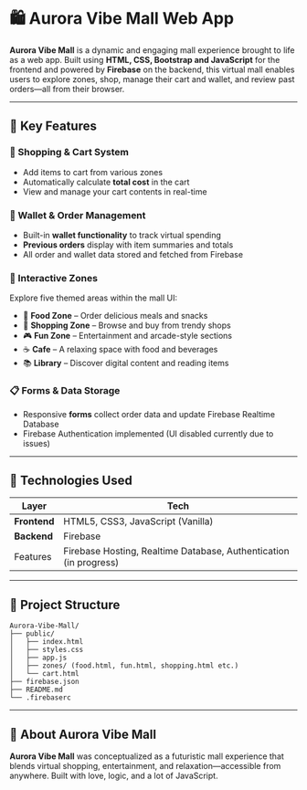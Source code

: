 # 🛍️ Aurora Vibe Mall Web App

**Aurora Vibe Mall** is a dynamic and engaging mall experience brought to life as a web app. Built using **HTML, CSS, Bootstrap and JavaScript** for the frontend and powered by **Firebase** on the backend, this virtual mall enables users to explore zones, shop, manage their cart and wallet, and review past orders—all from their browser.

---

## 🌟 Key Features

### 🛒 Shopping & Cart System
- Add items to cart from various zones
- Automatically calculate **total cost** in the cart
- View and manage your cart contents in real-time

### 💸 Wallet & Order Management
- Built-in **wallet functionality** to track virtual spending
- **Previous orders** display with item summaries and totals
- All order and wallet data stored and fetched from Firebase

### 🧭 Interactive Zones
Explore five themed areas within the mall UI:
- 🍕 **Food Zone** – Order delicious meals and snacks
- 👗 **Shopping Zone** – Browse and buy from trendy shops
- 🎮 **Fun Zone** – Entertainment and arcade-style sections
- ☕ **Cafe** – A relaxing space with food and beverages
- 📚 **Library** – Discover digital content and reading items

### 📋 Forms & Data Storage
- Responsive **forms** collect order data and update Firebase Realtime Database
- Firebase Authentication implemented (UI disabled currently due to issues)

---

## 🧪 Technologies Used

| Layer | Tech |
|-------|------|
| **Frontend** | HTML5, CSS3, JavaScript (Vanilla) |
| **Backend** | Firebase |
| Features | Firebase Hosting, Realtime Database, Authentication (in progress) |

---

## 📁 Project Structure

```plaintext
Aurora-Vibe-Mall/
├── public/
│   ├── index.html
│   ├── styles.css
│   ├── app.js
│   ├── zones/ (food.html, fun.html, shopping.html etc.)
│   └── cart.html
├── firebase.json
├── README.md
└── .firebaserc
```
---

## 🌈 About Aurora Vibe Mall
**Aurora Vibe Mall** was conceptualized as a futuristic mall experience that blends virtual shopping, entertainment, and relaxation—accessible from anywhere. Built with love, logic, and a lot of JavaScript.
